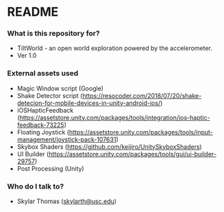 # README #

### What is this repository for? ###

* TiltWorld - an open world exploration powered by the accelerometer.
* Ver 1.0

### External assets used ###

* Magic Window script (Google)
* Shake Detector script (https://resocoder.com/2018/07/20/shake-detecion-for-mobile-devices-in-unity-android-ios/)
* iOSHapticFeedback (https://assetstore.unity.com/packages/tools/integration/ios-haptic-feedback-73225)
* Floating Joystick (https://assetstore.unity.com/packages/tools/input-management/joystick-pack-107631)
* Skybox Shaders (https://github.com/keijiro/UnitySkyboxShaders)
* UI Builder (https://assetstore.unity.com/packages/tools/gui/ui-builder-29757)
* Post Processing (Unity)


### Who do I talk to? ###

* Skylar Thomas (skylarth@usc.edu)
